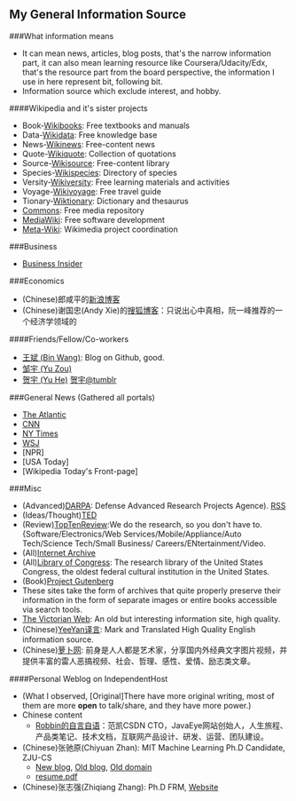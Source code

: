 My General Information Source
-------------------------------------
###What information means
* It can mean news, articles, blog posts, that's the narrow information part, it can also mean learning resource like Coursera/Udacity/Edx, that's the resource part from the board perspective, the information I use in here represent bit, following bit.   
* Information source which exclude interest, and hobby.

####Wikipedia and it's sister projects
* Book-[Wikibooks](https://en.wikibooks.org/): Free textbooks and manuals
* Data-[Wikidata](https://en.wikidata.org/): Free knowledge base
* News-[Wikinews](https://en.wikinews.org/): Free-content news
* Quote-[Wikiquote](https://en.wikiquote.org/): Collection of quotations
* Source-[Wikisource](https://en.wikisource.org/): Free-content library
* Species-[Wikispecies](https://species.wikimedia.org/): Directory of species
* Versity-[Wikiversity](https://en.wikiversity.org/): Free learning materials and activities
* Voyage-[Wikivoyage](https://en.wikivoyage.org/): Free travel guide
* Tionary-[Wiktionary](https://en.wiktionary.org/): Dictionary and thesaurus
* [Commons](https://commons.wikimedia.org/): Free media repository
* [MediaWiki](https://mediawiki.org/): Free software development
* [Meta-Wiki](https://meta.wikimedia.org/): Wikimedia project coordination


###Business
* [Business Insider](http://www.businessinsider.com/careers)

###Economics
* (Chinese)郎咸平的[新浪博客](http://blog.sina.com.cn/jsmedia)
* (Chinese)谢国忠(Andy Xie)的[搜狐博客](http://xieguozhong.blog.sohu.com/)：只说出心中真相，阮一峰推荐的一个经济学领域的

####Friends/Fellow/Co-workers
* [王斌 (Bin Wang)](http://www.crazyhotice.com): Blog on Github, good.
* [邹宇 (Yu Zou)](http://www.0x90b9.com)
* [贺宇 (Yu He)](http://www.heyucs.com) [贺宇@tumblr](http://xinyu1607.tumblr.com/)

###General News (Gathered all portals)
* [The Atlantic](http://www.theatlantic.com)
* [CNN](http://www.cnn.com)
* [NY Times](http://www.nytimes.com)
* [WSJ](http://www.wsj.com)
* [NPR]
* [USA Today]
* [Wikipedia Today's Front-page]


###Misc
* (Advanced)[DARPA](http://www.darpa.mil): Defense Advanced Research Projects Agence). [RSS](http://darpa.mil/Rss.aspx?Colid=24)
* (Ideas/Thought)[TED](http://www.ted.com)
* (Review)[TopTenReview](http://www.toptenreview.com):We do the research, so you don't have to. {Software/Electronics/Web Services/Mobile/Appliance/Auto Tech/Science Tech/Small Business/ Careers/ENtertainment/Video.  
* (All)[Internet Archive](http://archive.org/search)
* (All)[Library of Congress](http://www.loc.gov/): The research library of the United States Congress, the oldest federal cultural institution in the United States.
* (Book)[Project Gutenberg](http://www.gutenberg.org/wiki/Main_Page)
* These sites take the form of archives that quite properly preserve their information in the form of separate images or entire books accessible via search tools.
* [The Victorian Web](http://www.victorianweb.org/index.html): An old but interesting information site, high quality.
* (Chinese)[YeeYan译言](http://www.yeeyan.com): Mark and Translated High Quality English information source.
* (Chinese)[萝卜网](http://luo.bo/): 前身是人人都是艺术家，分享国内外经典文字图片视频，并提供丰富的雷人恶搞视频、社会、哲理、感性、爱情、励志类文章。


####Personal Weblog on IndependentHost
* (What I observed, [Original]There have more original writing, most of them are more __open__ to talk/share, and they have more power.)
* Chinese content
  * [Robbin的自言自语](http://www.robbinfan.com)：范凯CSDN CTO，JavaEye网站创始人，人生旅程、产品类笔记、技术文档，互联网产品设计、研发、运营、团队建设。
* (Chinese)张驰原(Chiyuan Zhan): MIT Machine Learning Ph.D Candidate, ZJU-CS
  * [New blog](http://blog.pluskid.org), [Old blog](http://lifegoo.pluskid.org), [Old domain](http://pluskid.lifegoo.com)
  * [resume.pdf](http://pluskid.org/data/resume.pdf)
* (Chinese)张志强(Zhiqiang Zhang): Ph.D FRM, [Website](http://zhiqiang.org)

